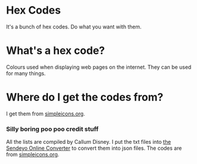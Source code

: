 # Hex Codes
It's a bunch of hex codes. Do what you want with them.

# What's a hex code?
Colours used when displaying web pages on the internet. They can be used for many things.

# Where do I get the codes from?
I get them from [simpleicons.org](https://simpleicons.org/).

### Silly boring poo poo credit stuff
All the lists are compiled by Callum Disney. I put the txt files into [the Sendeyo Online Converter](https://sendeyo.com/onlineconverter/en/image-jpeg/file) to convert them into json files. The codes are from [simpleicons.org](https://simpleicons.org/).
